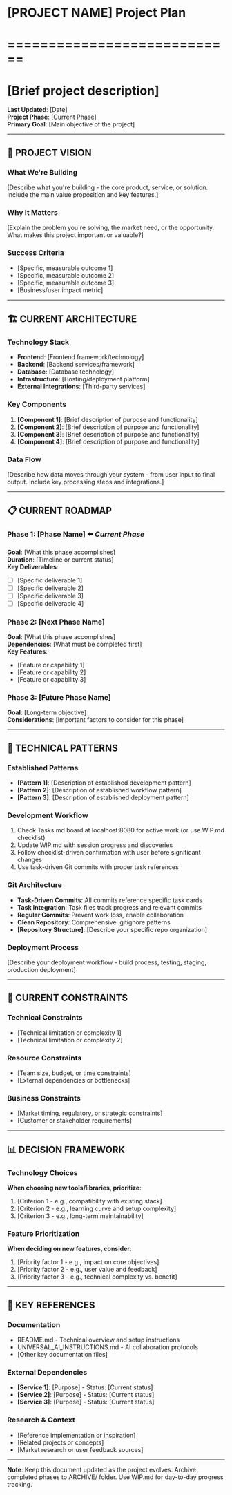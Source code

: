 # [PROJECT NAME] Project Plan
# ============================
# [Brief project description]

**Last Updated**: [Date]  
**Project Phase**: [Current Phase]  
**Primary Goal**: [Main objective of the project]

---

## 🎯 PROJECT VISION

### **What We're Building**
[Describe what you're building - the core product, service, or solution. Include the main value proposition and key features.]

### **Why It Matters**  
[Explain the problem you're solving, the market need, or the opportunity. What makes this project important or valuable?]

### **Success Criteria**
- [Specific, measurable outcome 1]
- [Specific, measurable outcome 2]  
- [Specific, measurable outcome 3]
- [Business/user impact metric]

---

## 🏗️ CURRENT ARCHITECTURE

### **Technology Stack**
- **Frontend**: [Frontend framework/technology]
- **Backend**: [Backend services/framework]
- **Database**: [Database technology]
- **Infrastructure**: [Hosting/deployment platform]
- **External Integrations**: [Third-party services]

### **Key Components**
1. **[Component 1]**: [Brief description of purpose and functionality]
2. **[Component 2]**: [Brief description of purpose and functionality]
3. **[Component 3]**: [Brief description of purpose and functionality]
4. **[Component 4]**: [Brief description of purpose and functionality]

### **Data Flow**
[Describe how data moves through your system - from user input to final output. Include key processing steps and integrations.]

---

## 📋 CURRENT ROADMAP

### **Phase 1: [Phase Name]** ⬅️ *Current Phase*
**Goal**: [What this phase accomplishes]  
**Duration**: [Timeline or current status]  
**Key Deliverables**:
- [ ] [Specific deliverable 1]
- [ ] [Specific deliverable 2]
- [ ] [Specific deliverable 3]
- [ ] [Specific deliverable 4]

### **Phase 2: [Next Phase Name]**
**Goal**: [What this phase accomplishes]  
**Dependencies**: [What must be completed first]  
**Key Features**:
- [Feature or capability 1]
- [Feature or capability 2]
- [Feature or capability 3]

### **Phase 3: [Future Phase Name]**
**Goal**: [Long-term objective]  
**Considerations**: [Important factors to consider for this phase]

---

## 🔧 TECHNICAL PATTERNS

### **Established Patterns**
- **[Pattern 1]**: [Description of established development pattern]
- **[Pattern 2]**: [Description of established workflow pattern]
- **[Pattern 3]**: [Description of established deployment pattern]

### **Development Workflow**
1. Check Tasks.md board at localhost:8080 for active work (or use WIP.md checklist)
2. Update WIP.md with session progress and discoveries
3. Follow checklist-driven confirmation with user before significant changes
4. Use task-driven Git commits with proper task references

### **Git Architecture**
- **Task-Driven Commits**: All commits reference specific task cards
- **Task Integration**: Task files track progress and relevant commits
- **Regular Commits**: Prevent work loss, enable collaboration
- **Clean Repository**: Comprehensive .gitignore patterns
- **[Repository Structure]**: [Describe your specific repo organization]

### **Deployment Process**
[Describe your deployment workflow - build process, testing, staging, production deployment]

---

## 🚨 CURRENT CONSTRAINTS

### **Technical Constraints**
- [Technical limitation or complexity 1]
- [Technical limitation or complexity 2]

### **Resource Constraints** 
- [Team size, budget, or time constraints]
- [External dependencies or bottlenecks]

### **Business Constraints**
- [Market timing, regulatory, or strategic constraints]
- [Customer or stakeholder requirements]

---

## 📊 DECISION FRAMEWORK

### **Technology Choices**
**When choosing new tools/libraries, prioritize**:
1. [Criterion 1 - e.g., compatibility with existing stack]
2. [Criterion 2 - e.g., learning curve and setup complexity]
3. [Criterion 3 - e.g., long-term maintainability]

### **Feature Prioritization**
**When deciding on new features, consider**:
1. [Priority factor 1 - e.g., impact on core objectives]
2. [Priority factor 2 - e.g., user value and feedback]
3. [Priority factor 3 - e.g., technical complexity vs. benefit]

---

## 🔗 KEY REFERENCES

### **Documentation**
- README.md - Technical overview and setup instructions
- UNIVERSAL_AI_INSTRUCTIONS.md - AI collaboration protocols
- [Other key documentation files]

### **External Dependencies**
- **[Service 1]**: [Purpose] - Status: [Current status]
- **[Service 2]**: [Purpose] - Status: [Current status]
- **[Service 3]**: [Purpose] - Status: [Current status]

### **Research & Context**
- [Reference implementation or inspiration]
- [Related projects or concepts]
- [Market research or user feedback sources]

---

**Note**: Keep this document updated as the project evolves. Archive completed phases to ARCHIVE/ folder. Use WIP.md for day-to-day progress tracking. 